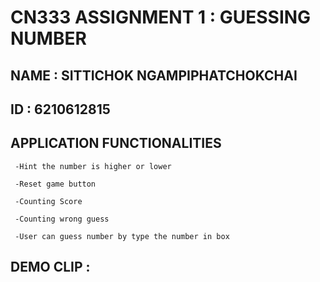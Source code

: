 # CN333 ASSIGNMENT 1 : GUESSING NUMBER

## NAME : SITTICHOK NGAMPIPHATCHOKCHAI

## ID : 6210612815

## APPLICATION FUNCTIONALITIES

     -Hint the number is higher or lower
    
     -Reset game button
    
     -Counting Score
    
     -Counting wrong guess
    
     -User can guess number by type the number in box
    
## DEMO CLIP : 
    
